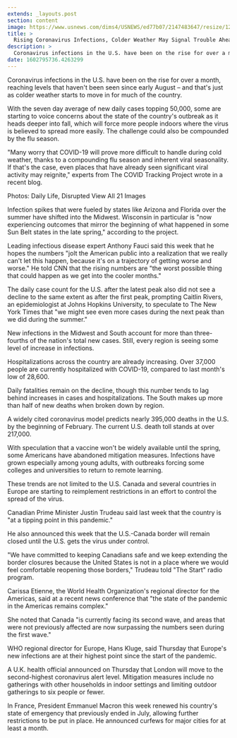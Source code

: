 ```yaml
--- 
extends: _layouts.post 
section: content 
image: https://www.usnews.com/dims4/USNEWS/ed77b07/2147483647/resize/1200x%3E/quality/85/?url=http%3A%2F%2Fmedia.beam.usnews.com%2F7f%2Fb8%2Fc63a921f44b39e34ff6088be55cc%2F201015newsfall-editorial.jpg 
title: > 
  Rising Coronavirus Infections, Colder Weather May Signal Trouble Ahead 
description: > 
  Coronavirus infections in the U.S. have been on the rise for over a month, reaching levels that haven't been seen since early August – and that's just as colder weather starts to move in for much of the country."Many worry that COVID-19 will prove more difficult to handle during cold weather, thanks to a compounding flu season and inherent viral seasonality.He told CNN that the rising numbers are "the worst possible thing that could happen as we get into the cooler months."New infections in the Midwest and South account for more than three-fourths of the nation's total new cases.She noted that Canada "is currently facing its second wave, and areas that were not previously affected are now surpassing the numbers seen during the first wave." 
date: 1602795736.4263299 
--- 
```

Coronavirus infections in the U.S. have been on the rise for over a month, reaching levels that haven't been seen since early August – and that's just as colder weather starts to move in for much of the country.

With the seven day average of new daily cases topping 50,000, some are starting to voice concerns about the state of the country's outbreak as it heads deeper into fall, which will force more people indoors where the virus is believed to spread more easily. The challenge could also be compounded by the flu season.

"Many worry that COVID-19 will prove more difficult to handle during cold weather, thanks to a compounding flu season and inherent viral seasonality. If that's the case, even places that have already seen significant viral activity may reignite," experts from The COVID Tracking Project wrote in a recent blog.

Photos: Daily Life, Disrupted View All 21 Images

Infection spikes that were fueled by states like Arizona and Florida over the summer have shifted into the Midwest. Wisconsin in particular is "now experiencing outcomes that mirror the beginning of what happened in some Sun Belt states in the late spring," according to the project.

Leading infectious disease expert Anthony Fauci said this week that he hopes the numbers "jolt the American public into a realization that we really can't let this happen, because it's on a trajectory of getting worse and worse." He told CNN that the rising numbers are "the worst possible thing that could happen as we get into the cooler months."

The daily case count for the U.S. after the latest peak also did not see a decline to the same extent as after the first peak, prompting Caitlin Rivers, an epidemiologist at Johns Hopkins University, to speculate to The New York Times that "we might see even more cases during the next peak than we did during the summer."

New infections in the Midwest and South account for more than three-fourths of the nation's total new cases. Still, every region is seeing some level of increase in infections.

Hospitalizations across the country are already increasing. Over 37,000 people are currently hospitalized with COVID-19, compared to last month's low of 28,600.

Daily fatalities remain on the decline, though this number tends to lag behind increases in cases and hospitalizations. The South makes up more than half of new deaths when broken down by region.

A widely cited coronavirus model predicts nearly 395,000 deaths in the U.S. by the beginning of February. The current U.S. death toll stands at over 217,000.

With speculation that a vaccine won't be widely available until the spring, some Americans have abandoned mitigation measures. Infections have grown especially among young adults, with outbreaks forcing some colleges and universities to return to remote learning.

These trends are not limited to the U.S. Canada and several countries in Europe are starting to reimplement restrictions in an effort to control the spread of the virus.

Canadian Prime Minister Justin Trudeau said last week that the country is "at a tipping point in this pandemic."

He also announced this week that the U.S.-Canada border will remain closed until the U.S. gets the virus under control.

"We have committed to keeping Canadians safe and we keep extending the border closures because the United States is not in a place where we would feel comfortable reopening those borders," Trudeau told "The Start" radio program.

Carissa Etienne, the World Health Organization's regional director for the Americas, said at a recent news conference that "the state of the pandemic in the Americas remains complex."

She noted that Canada "is currently facing its second wave, and areas that were not previously affected are now surpassing the numbers seen during the first wave."

WHO regional director for Europe, Hans Kluge, said Thursday that Europe's new infections are at their highest point since the start of the pandemic.

A U.K. health official announced on Thursday that London will move to the second-highest coronavirus alert level. Mitigation measures include no gatherings with other households in indoor settings and limiting outdoor gatherings to six people or fewer.

In France, President Emmanuel Macron this week renewed his country's state of emergency that previously ended in July, allowing further restrictions to be put in place. He announced curfews for major cities for at least a month.